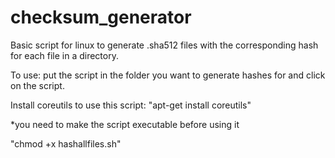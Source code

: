 # checksum_generator

Basic script for linux to generate .sha512 files with the corresponding hash for each file in a directory.

To use: put the script in the folder you want to generate hashes for and click on the script.

Install coreutils to use this script: "apt-get install coreutils"

*you need to make the script executable before using it

"chmod +x hashallfiles.sh"
